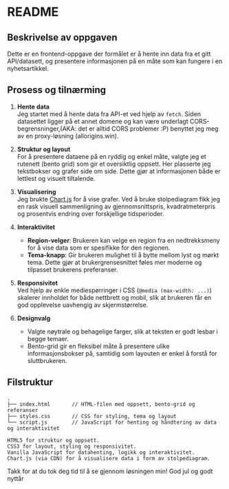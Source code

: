 # README

## Beskrivelse av oppgaven

Dette er en frontend-oppgave der formålet er å hente inn data fra et gitt API/datasett, og presentere informasjonen på en måte som kan fungere i en nyhetsartikkel.

## Prosess og tilnærming

1. **Hente data**  
   Jeg startet med å hente data fra API-et ved hjelp av `fetch`. Siden datasettet ligger på et annet domene og kan være underlagt CORS-begrensninger,(AKA: det er alltid CORS problemer :P) benyttet jeg meg av en proxy-løsning (allorigins.win).

2. **Struktur og layout**  
   For å presentere dataene på en ryddig og enkel måte, valgte jeg et rutenett (bento grid) som gir et oversiktlig oppsett. Her plasserte jeg tekstbokser og grafer side om side. Dette gjør at informasjonen både er lettlest og visuelt tiltalende.

3. **Visualisering**  
   Jeg brukte [Chart.js](https://www.chartjs.org/) for å vise grafer. Ved å bruke stolpediagram fikk jeg en rask visuell sammenligning av gjennomsnittspris, kvadratmeterpris og prosentvis endring over forskjellige tidsperioder.

4. **Interaktivitet**

   - **Region-velger**: Brukeren kan velge en region fra en nedtrekksmeny for å vise data som er spesifikke for den regionen.
   - **Tema-knapp**: Gir brukeren mulighet til å bytte mellom lyst og mørkt tema. Dette gjør at brukergrensesnittet føles mer moderne og tilpasset brukerens preferanser.

5. **Responsivitet**  
   Ved hjelp av enkle mediespørringer i CSS (`@media (max-width: ...)`) skalerer innholdet for både nettbrett og mobil, slik at brukeren får en god opplevelse uavhengig av skjermstørrelse.

6. **Designvalg**
   - Valgte nøytrale og behagelige farger, slik at teksten er godt lesbar i begge temaer.
   - Bento-grid gir en fleksibel måte å presentere ulike informasjonsbokser på, samtidig som layouten er enkel å forstå for sluttbrukeren.

## Filstruktur

```plaintext
.
├── index.html       // HTML-filen med oppsett, bento-grid og referanser
├── styles.css       // CSS for styling, tema og layout
└── script.js        // JavaScript for henting og håndtering av data og interaktivitet

HTML5 for struktur og oppsett.
CSS3 for layout, styling og responsivitet.
Vanilla JavaScript for datahenting, logikk og interaktivitet.
Chart.js (via CDN) for å visualisere data i form av stolpediagram.
```

Takk for at du tok deg tid til å se gjennom løsningen min!
God jul og godt nyttår
